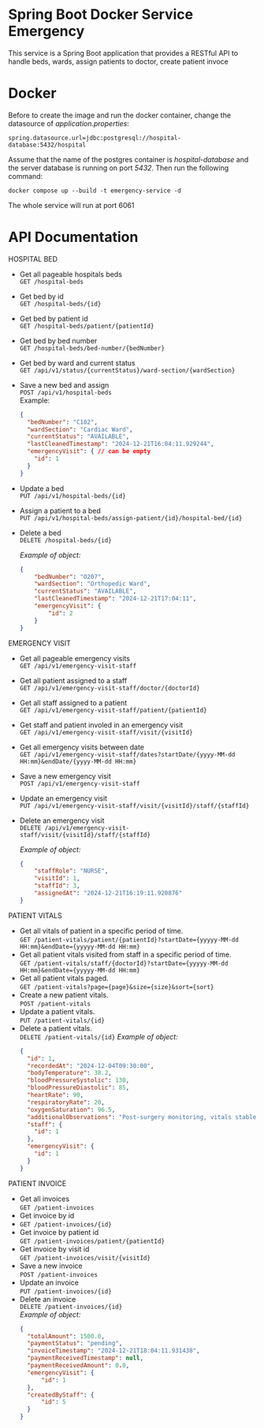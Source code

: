 Spring Boot Docker Service Emergency
==========================
This service is a Spring Boot application that provides a RESTful API to handle beds, wards, assign patients to doctor, create patient invoce

Docker
========
Before to create the image and run the docker container, change the datasource of _application.properties_:
```
spring.datasource.url=jdbc:postgresql://hospital-database:5432/hospital
```
Assume that the name of the postgres container is *hospital-database* and the server database is running on port *5432*.
Then run the following command:
```
docker compose up --build -t emergency-service -d
```
The whole service will run at port 6061

API Documentation
========
HOSPITAL BED
- Get all pageable hospitals beds<br/>
  `GET /hospital-beds`
- Get bed by id<br/>
  `GET /hospital-beds/{id}`
- Get bed by patient id<br/>
  `GET /hospital-beds/patient/{patientId}`
- Get bed by bed number<br/>
  `GET /hospital-beds/bed-number/{bedNumber}`
- Get bed by ward and current status<br/>
  `GET /api/v1/status/{currentStatus}/ward-section/{wardSection}`
- Save a new bed and assign<br/>
  `POST /api/v1/hospital-beds`
<br/>Example:
  ```json
  {
    "bedNumber": "C102",
    "wardSection": "Cardiac Ward",
    "currentStatus": "AVAILABLE",
    "lastCleanedTimestamp": "2024-12-21T16:04:11.929244",
    "emergencyVisit": { // can be empty
      "id": 1
    }
  }
  ```
- Update a bed<br/>
  `PUT /api/v1/hospital-beds/{id}`
- Assign a patient to a bed<br/>
  `PUT /api/v1/hospital-beds/assign-patient/{id}/hospital-bed/{id}`
- Delete a bed<br/>
`DELETE /hospital-beds/{id}`

  _Example of object:_
    ```json
    {
        "bedNumber": "O207",
        "wardSection": "Orthopedic Ward",
        "currentStatus": "AVAILABLE",
        "lastCleanedTimestamp": "2024-12-21T17:04:11",
        "emergencyVisit": {
            "id": 2
        }
    }
  ```
EMERGENCY VISIT
- Get all pageable emergency visits<br/>
  `GET /api/v1/emergency-visit-staff`
- Get all patient assigned to a staff<br/>
  `GET /api/v1/emergency-visit-staff/doctor/{doctorId}`
- Get all staff assigned to a patient<br/>
  `GET /api/v1/emergency-visit-staff/patient/{patientId}`
- Get staff and patient involed in an emergency visit<br/>
  `GET /api/v1/emergency-visit-staff/visit/{visitId}`
- Get all emergency visits between date<br/>
  `GET /api/v1/emergency-visit-staff/dates?startDate/{yyyy-MM-dd HH:mm}&endDate/{yyyy-MM-dd HH:mm}`
- Save a new emergency visit<br/>
  `POST /api/v1/emergency-visit-staff`
- Update an emergency visit<br/>
  `PUT /api/v1/emergency-visit-staff/visit/{visitId}/staff/{staffId}`
- Delete an emergency visit<br/>
  `DELETE /api/v1/emergency-visit-staff/visit/{visitId}/staff/{staffId}`

  _Example of object:_
    ```json
    {
        "staffRole": "NURSE",
        "visitId": 1,
        "staffId": 3,
        "assignedAt": "2024-12-21T16:19:11.920876"
    }
  ```
PATIENT VITALS
- Get all vitals of patient in a specific period of time.<br/>
  `GET /patient-vitals/patient/{patientId}?startDate={yyyyy-MM-dd HH:mm}&endDate={yyyyy-MM-dd HH:mm}`
- Get all patient vitals visited from staff in a specific period of time.<br/>
  `GET /patient-vitals/staff/{doctorId}?startDate={yyyyy-MM-dd HH:mm}&endDate={yyyyy-MM-dd HH:mm}`
- Get all patient vitals paged.<br/>
  `GET /patient-vitals?page={page}&size={size}&sort={sort}`
- Create a new patient vitals.<br/>
  `POST /patient-vitals`
- Update a patient vitals.<br/>
  `PUT /patient-vitals/{id}`
- Delete a patient vitals.<br/>
  `DELETE /patient-vitals/{id}`
  _Example of object:_
  ```json
  {
    "id": 1,
    "recordedAt": "2024-12-04T09:30:00",
    "bodyTemperature": 38.2,
    "bloodPressureSystolic": 130,
    "bloodPressureDiastolic": 85,
    "heartRate": 90,
    "respiratoryRate": 20,
    "oxygenSaturation": 96.5,
    "additionalObservations": "Post-surgery monitoring, vitals stable",
    "staff": {
      "id": 1
    },
    "emergencyVisit": {
      "id": 1
    }
  }
  ```
PATIENT INVOICE
- Get all invoices<br/>
  `GET /patient-invoices`
- Get invoice by id<br/>
- `GET /patient-invoices/{id}`
- Get invoice by patient id<br/>
  `GET /patient-invoices/patient/{patientId}`
- Get invoice by visit id<br/>
  `GET /patient-invoices/visit/{visitId}`
- Save a new invoice<br/>
  `POST /patient-invoices`
- Update an invoice<br/>
  `PUT /patient-invoices/{id}`
- Delete an invoice<br/>
  `DELETE /patient-invoices/{id}`
 <br/> _Example of object:_
  ```json
  {
    "totalAmount": 1500.0,
    "paymentStatus": "pending",
    "invoiceTimestamp": "2024-12-21T18:04:11.931438",
    "paymentReceivedTimestamp": null,
    "paymentReceivedAmount": 0.0,
    "emergencyVisit": {
        "id": 1
    },
    "createdByStaff": {
        "id": 5
    }
  }
  ```